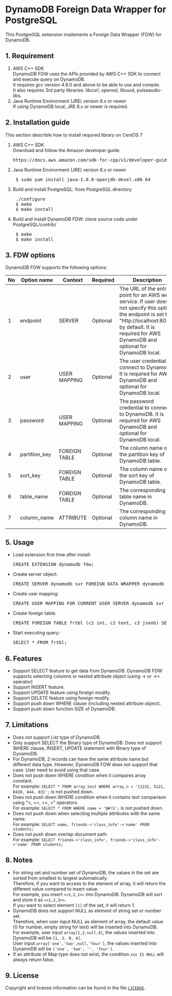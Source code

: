 # DynamoDB Foreign Data Wrapper for PostgreSQL

This PostgreSQL extension implements a Foreign Data Wrapper (FDW) for DynamoDB.

## 1. Requirement
1. AWS C++ SDK<br>
DynamoDB FDW uses the APIs provided by AWS C++ SDK to connect and execute query on DynamoDB.<br>
It requires gcc version 4.9.0 and above to be able to use and compile.<br>
It also requires 3rd party libraries: libcurl, openssl, libuuid, pulseaudio-libs. <br>
2. Java Runtime Environment (JRE) version 8.x or newer<br>
If using DynamoDB local, JRE 8.x or newer is required.<br>
## 2. Installation guide
This section describle how to install required library on CentOS 7
1. AWS C++ SDK<br>
    Download and follow the Amazon developer guide.
    <pre>https://docs.aws.amazon.com/sdk-for-cpp/v1/developer-guide/setup-linux.html</pre>

2. Java Runtime Environment (JRE) version 8.x or newer
	<pre>
    $ sudo yum install java-1.8.0-openjdk-devel.x86_64</pre>
3. Build and install PostgreSQL: from PostgreSQL directory
    <pre>
    ./configure
    $ make
    $ make install</pre>
4. Build and install DynamoDB FDW:
    clone source code under PostgreSQL/contrib/
    <pre>
    $ make
    $ make install</pre>
## 3. FDW options
DynamoDB FDW supports the following options:<br>

| No | Option name |Context | Required | Description |
|----|-------------|--------|----------|-------------|
|1   |endpoint|SERVER|Optional|The URL of the entry point for an AWS web service. If user does not specify this option, the endpoint is set to "http://localhost:8000" by default. It is required for AWS DynamoDB and optional for DynamoDB local.
|2   |user|USER MAPPING|Optional|The user credential to connect to DynamoDB. It is required for AWS DynamoDB and optional for DynamoDB local.
|3   |password|USER MAPPING|Optional|The password credential to connect to DynamoDB. It is required for AWS DynamoDB and optional for DynamoDB local.
|4   |partition_key|FOREIGN TABLE|Optional|The column name of the partition key of DynamoDB table.
|5   |sort_key|FOREIGN TABLE|Optional|The column name of the sort key of DynamoDB table.
|6   |table_name|FOREIGN TABLE|Optional|The corresponding table name in DynamoDB.
|7   |column_name|ATTRIBUTE|Optional|The corresponding column name in DynamoDB.
## 5. Usage
* Load extension first time after install:
    <pre>CREATE EXTENSION dynamodb_fdw;</pre>

* Create server object:
    <pre>CREATE SERVER dynamodb_svr FOREIGN DATA WRAPPER dynamodb_fdw OPTIONS (endpoint 'http://localhost:8000');</pre>

* Create user mapping:
    <pre>CREATE USER MAPPING FOR CURRENT_USER SERVER dynamodb_svr OPTIONS (user 'user1', password 'pass');</pre>

* Create foreign table:
    <pre>CREATE FOREIGN TABLE frtbl (c1 int, c2 text, c3 jsonb) SERVER dynamodb_svr OPTIONS (table_name 'table1');</pre>

* Start executing query:
    <pre>SELECT * FROM frtbl;</pre>

## 6. Features
* Support SELECT feature to get data from DynamoDB. DynamoDB FDW supports selecting columns or nested attribute object (using -> or ->> operator)<br>
* Support INSERT feature.
* Support UPDATE feature using foreign modify.
* Support DELETE feature using foreign modify.
* Support push down WHERE clause (including nested attribute object).
* Support push down function SIZE of DynamoDB.

## 7. Limitations
* Does not support List type of DynamoDB.
* Only support SELECT the Binary type of DynamoDB. Does not support WHERE clause, INSERT, UPDATE statement with Binary type of DynamoDB.
* For DynamoDB, 2 records can have the same attribute name but different data type. However, DynamoDB FDW does not support that case. User need to avoid using that case.
* Does not push down WHERE condition when it compares array constant.<br>
For example: `SELECT * FROM array_test WHERE array_n < '{1232, 5121, 8438, 644, 83}';` is not pushed down.
* Does not push down WHERE condition when it contains text comparison using "<, <=, >=, >" operators.<br>
For example: `SELECT * FROM WHERE name > '@#!S';` is not pushed down.
* Does not push down when selecting multiple attributes with the same name.<br>
For example: `SELECT name, friends->'class_info'->'name' FROM students;`
* Does not push down overlap document path. <br>
For example: `SELECT friends->'class_info', friends->'class_info'->'name' FROM students;`
## 8. Notes
* For string set and number set of DynamoDB, the values in the set are sorted from smallest to largest automatically.<br>
Therefore, if you want to access to the element of array, it will return the different value compared to insert value.<br>
For example, you insert `<<3,2,1>>` into DynamoDB. DynamoDB will sort and store it as `<<1,2,3>>`.<br>
If you want to select element `[1]` of the set, it will return 1.
* DynamoDB does not support NULL as element of string set or number set.<br>
Therefore, when user input NULL as element of array, the default value (0 for number, empty string for text) will be inserted into DynamoDB.<br>
For example, user input `array[1,2,null,4]`, the values inserted into DynamoDB will be `[1, 2, 0, 4]`.<br>
User input `array['one','two',null,'four']`, the values inserted into DynamoDB will be `['one', 'two', '', 'four']`.
* If an attribute of Map type does not exist, the condition `xxx IS NULL` will always return false.

## 9. License
Copyright and license information can be found in the file [`LICENSE`][1].

[1]: LICENSE
